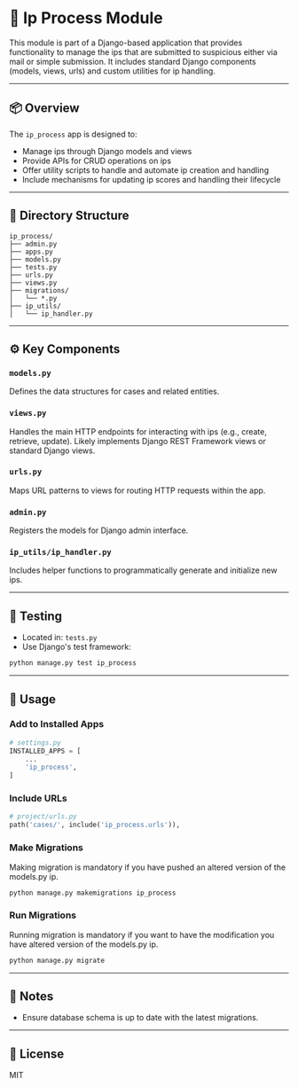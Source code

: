 # 🧳 Ip Process Module

This module is part of a Django-based application that provides functionality to manage the ips that are submitted to suspicious either via mail or simple submission. It includes standard Django components (models, views, urls) and custom utilities for ip handling.

---

## 📦 Overview

The `ip_process` app is designed to:

- Manage ips through Django models and views
- Provide APIs for CRUD operations on ips
- Offer utility scripts to handle and automate ip creation and handling
- Include mechanisms for updating ip scores and handling their lifecycle

---

## 🧩 Directory Structure

```
ip_process/
├── admin.py
├── apps.py
├── models.py
├── tests.py
├── urls.py
├── views.py
├── migrations/
│   └── *.py
├── ip_utils/
│   └── ip_handler.py
```

---

## ⚙️ Key Components

### `models.py`
Defines the data structures for cases and related entities.

### `views.py`
Handles the main HTTP endpoints for interacting with ips (e.g., create, retrieve, update). Likely implements Django REST Framework views or standard Django views.

### `urls.py`
Maps URL patterns to views for routing HTTP requests within the app.

### `admin.py`
Registers the models for Django admin interface.

### `ip_utils/ip_handler.py`
Includes helper functions to programmatically generate and initialize new ips.

---

## 🧪 Testing

- Located in: `tests.py`
- Use Django's test framework:
```bash
python manage.py test ip_process
```

---

## 🔧 Usage

### Add to Installed Apps
```python
# settings.py
INSTALLED_APPS = [
    ...
    'ip_process',
]
```

### Include URLs
```python
# project/urls.py
path('cases/', include('ip_process.urls')),
```

### Make Migrations

Making migration is mandatory if you have pushed an altered version of the models.py ip.

```bash
python manage.py makemigrations ip_process
```

### Run Migrations

Running migration is mandatory if you want to have the modification you have altered version of the models.py ip.

```bash
python manage.py migrate
```

---

## 📌 Notes

- Ensure database schema is up to date with the latest migrations.

---

## 📄 License

MIT
